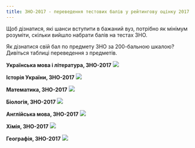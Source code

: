 ```yaml
---
title: ЗНО-2017 - переведення тестових балів у рейтингову оцінку 2017
---
```


Щоб дізнатися, які шанси вступити в бажаний вуз, потрібно як мінімум розуміти, скільки вийшло набрати балів на тестах ЗНО.

Як дізнатися свій бал по предмету ЗНО за 200-бальною шкалою? Дивіться таблиці переведення з предметів.

**Українська мова і література, ЗНО-2017**
![](https://dl2.eduget.com/get/news_wysiwyg_image/84b92aa5e20708254bbfa0c1f5a77c72/870x600o/image.jpg)

**Історія України, ЗНО-2017**
![](https://dl2.eduget.com/get/news_wysiwyg_image/ab695feb5c8281c79430ea3cd9a59791/870x600o/image.jpg)

**Математика, ЗНО-2017**
![](https://dl1.eduget.com/get/news_wysiwyg_image/9efb68bf73cb360dcaf81f8fcaa2c701/870x600o/image.jpg)

**Біологія, ЗНО-2017**
![](https://dl2.eduget.com/get/news_wysiwyg_image/a81411a97935feadee5739da8a791f09/870x600o/image.jpg)

**Англійська мова, ЗНО-2017**
![](https://dl3.eduget.com/get/news_wysiwyg_image/8f8a2d2cb0fea9e065bee03bcfd7d301/870x600o/image.jpg)

**Хімія, ЗНО-2017​​​​​​​**
![](https://dl1.eduget.com/get/news_wysiwyg_image/29ae5219b019334151c1a44f3f0e5ead/870x600o/image.png)

**Географія, ЗНО-2017**
![](https://dl2.eduget.com/get/news_wysiwyg_image/a6a6a260d58ea51ce5320ed7e3845a4f/870x600o/image.png)
